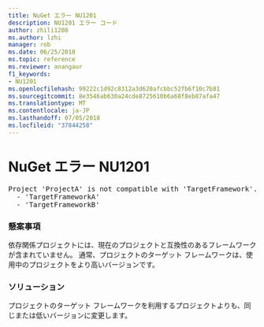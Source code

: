 ```yaml
---
title: NuGet エラー NU1201
description: NU1201 エラー コード
author: zhili1208
ms.author: lzhi
manager: rob
ms.date: 06/25/2018
ms.topic: reference
ms.reviewer: anangaur
f1_keywords:
- NU1201
ms.openlocfilehash: 99222c1d92c8312a3d620afcbbc52fb6f10c7b81
ms.sourcegitcommit: 8e3546ab630a24cde8725610b6a68f8eb87afa47
ms.translationtype: MT
ms.contentlocale: ja-JP
ms.lasthandoff: 07/05/2018
ms.locfileid: "37844258"
---
```

# <a name="nuget-error-nu1201"></a>NuGet エラー NU1201

<pre>Project 'ProjectA' is not compatible with 'TargetFramework'. Project 'ProjectA' supports:<br/>  - 'TargetFrameworkA'<br/>  - 'TargetFrameworkB'</pre>

### <a name="issue"></a>懸案事項
依存関係プロジェクトには、現在のプロジェクトと互換性のあるフレームワークが含まれていません。 通常、プロジェクトのターゲット フレームワークは、使用中のプロジェクトをより高いバージョンです。

### <a name="solution"></a>ソリューション
プロジェクトのターゲット フレームワークを利用するプロジェクトよりも、同じまたは低いバージョンに変更します。

